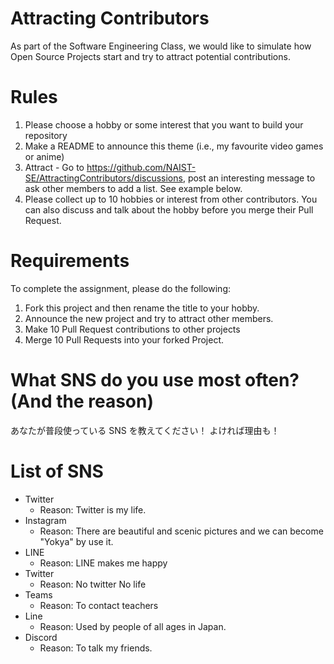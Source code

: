 # Attracting Contributors

As part of the Software Engineering Class, we would like to simulate how Open Source Projects start and try to attract potential contributions.

# Rules

1. Please choose a hobby or some interest that you want to build your repository
2. Make a README to announce this theme (i.e., my favourite video games or anime)
3. Attract - Go to https://github.com/NAIST-SE/AttractingContributors/discussions, post an interesting message to ask other members to add a list. See example below.
4. Please collect up to 10 hobbies or interest from other contributors. You can also discuss and talk about the hobby before you merge their Pull Request.

# Requirements

To complete the assignment, please do the following:

1. Fork this project and then rename the title to your hobby.
2. Announce the new project and try to attract other members.
3. Make 10 Pull Request contributions to other projects
4. Merge 10 Pull Requests into your forked Project.

# What SNS do you use most often? (And the reason)

あなたが普段使っている SNS を教えてください！
よければ理由も！

# List of SNS
- Twitter
  - Reason: Twitter is my life.
- Instagram
  - Reason: There are beautiful and scenic pictures and we can become "Yokya" by use it.
- LINE
  - Reason: LINE makes me happy
- Twitter
  - Reason: No twitter No life
- Teams 
  - Reason: To contact teachers
- Line
  - Reason: Used by people of all ages in Japan.
- Discord
  - Reason: To talk my friends.




